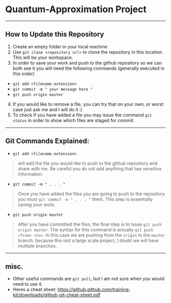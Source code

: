 # Quantum-Approximation Project #
- - -
## How to Update this Repository ##
1. Create an empty folder in your local machine
2. Use `git clone <repository url>` to clone the repository in this location. This will be your workspace. 
3. In order to save your work and push to the github repository so we can both see it you will need the following commands (generally executed in this order)
+ `git add <filename.extension>`
+ `git commit -m " your message here "`
+ `git push origin master`
4. If you would like to remove a file, you can try that on your own, or worst case just ask me and I will do it :)
5. To check if you have added a file you may issue the command `git status` in order to show which files are staged for commit.
- - -
## Git Commands Explained: ##
+ `git add <filename.extension>`
> will add the file you would like to push to the github repository and share with me. Be careful you do not add anything that has sensitive information.
+ `git commit -m " . . . "`
> Once you have added the files you are going to push to the repository you must `git commit -m " . . . "` them. This step is essentially saving your work.
+ `git push origin master`
> After you have committed the files, the final step is to issue `git push origin master`. The syntax for this command is actually `git push <from> <to>`. In this case we are pushing from the `origin` to the `master` branch.
because this isnt a large scale project, I doubt we will have multiple branches.
- - -
## misc. ##
+ Other useful commands are `git pull`, but I am not sure when you would need to use it.
+ Heres a cheat sheet: https://github.github.com/training-kit/downloads/github-git-cheat-sheet.pdf
